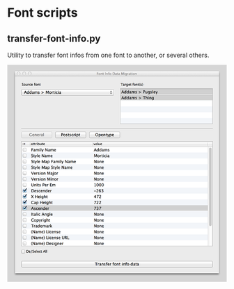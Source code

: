 Font scripts
================

## transfer-font-info.py

Utility to transfer font infos from one font to another, or several others.

![alt tag](transfer-font-info.png)
